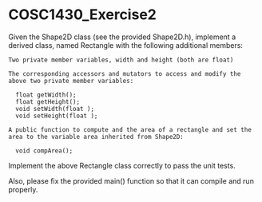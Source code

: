 # COSC1430_Exercise2

Given the Shape2D class (see the provided Shape2D.h), implement a derived class, named Rectangle with the following additional members:

    Two private member variables, width and height (both are float)
    
    The corresponding accessors and mutators to access and modify the above two private member variables:
    
      float getWidth();
      float getHeight();
      void setWidth(float );
      void setHeight(float );

    A public function to compute and the area of a rectangle and set the area to the variable area inherited from Shape2D:

      void compArea();

Implement the above Rectangle class correctly to pass the unit tests. 

Also, please fix the provided main() function so that it can compile and run properly.
